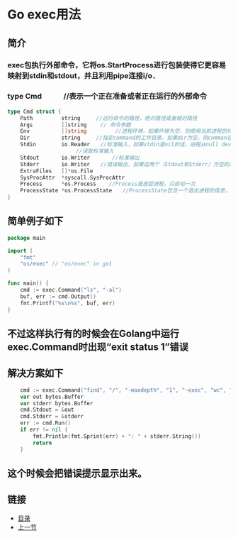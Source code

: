 # Go exec用法
## 简介
### exec包执行外部命令，它将os.StartProcess进行包装使得它更容易映射到stdin和stdout，并且利用pipe连接i/o．




### type Cmd　　　//表示一个正在准备或者正在运行的外部命令


```go 
type Cmd struct {
	Path         string　　　//运行命令的路径，绝对路径或者相对路径
	Args         []string　　 // 命令参数
	Env          []string         //进程环境，如果环境为空，则使用当前进程的环境
	Dir          string　　　//指定command的工作目录，如果dir为空，则comman在调用进程所在当前目录中运行
	Stdin        io.Reader　　//标准输入，如果stdin是nil的话，进程从null device中读取（os.DevNull），stdin也可以时一个文件，否则的话则在运行过程中再开一个goroutine去
　　　　　　　　　　　　　//读取标准输入
	Stdout       io.Writer       //标准输出
	Stderr       io.Writer　　//错误输出，如果这两个（Stdout和Stderr）为空的话，则command运行时将响应的文件描述符连接到os.DevNull
	ExtraFiles   []*os.File 　　
	SysProcAttr  *syscall.SysProcAttr
	Process      *os.Process    //Process是底层进程，只启动一次
	ProcessState *os.ProcessState　　//ProcessState包含一个退出进程的信息，当进程调用Wait或者Run时便会产生该信息．
}
```
## 简单例子如下

```go
package main

import (
	"fmt"
	"os/exec" // "os/exec" in go1
)

func main() {
	cmd := exec.Command("ls", "-al")
	buf, err := cmd.Output()
	fmt.Printf("%s\n%s", buf, err)
}

```
## 不过这样执行有的时候会在Golang中运行exec.Command时出现“exit status 1”错误

## 解决方案如下

```go
	cmd := exec.Command("find", "/", "-maxdepth", "1", "-exec", "wc", "-c", "{}", "\\")
	var out bytes.Buffer
	var stderr bytes.Buffer
	cmd.Stdout = &out
	cmd.Stderr = &stderr
	err := cmd.Run()
	if err != nil {
		fmt.Println(fmt.Sprint(err) + ": " + stderr.String())
		return
	}
```
## 这个时候会把错误提示显示出来。


## 链接
- [目录](https://github.com/sunnygocms/gobook/blob/master/menu.md)
- [上一节](https://github.com/sunnygocms/gobook/blob/master/go_lang_base/09.1.3.md)
